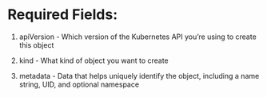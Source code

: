 # Required Fields:

1. apiVersion - Which version of the Kubernetes API you’re using to create this object

2. kind - What kind of object you want to create

3. metadata - Data that helps uniquely identify the object, including a name string, UID, and optional namespace

